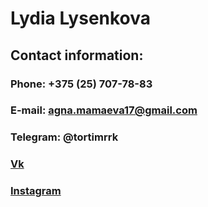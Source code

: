  # Lydia Lysenkova


 ## Contact information:

 ### **Phone**: +375 (25) 707-78-83
### **E-mail**: agna.mamaeva17@gmail.com
### **Telegram**: @tortimrrk 
### [Vk](https://vk.com/ll_poteryashka_ll)
### [Instagram](https://instagram.com/ll_poteryashka_ll?igshid=YmMyMTA2M2Y=)
